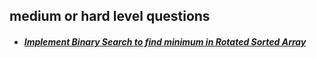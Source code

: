 ## medium or hard level questions
- ##### [Implement Binary Search to find minimum in Rotated Sorted Array](<01. MinInRotatedSortedArray.cpp>)
